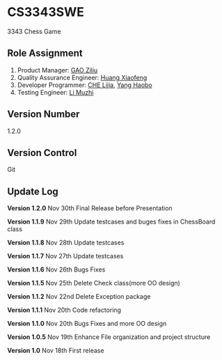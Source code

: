 # CS3343SWE
3343 Chess Game

## Role Assignment
1. Product Manager: [GAO Ziliu](https://github.com/NewReStarter)
2. Quality Assurance Engineer: [Huang Xiaofeng](https://github.com/PaulHuang227)
3. Developer Programmer: [CHE Lijia](https://github.com/CHE-Lijia), [Yang Haobo](https://github.com/Dotafterfootball)
4. Testing Engineer: [Li Muzhi](https://github.com/RaynorLEE)

## Version Number
1.2.0

## Version Control
Git

## Update Log

**Version 1.2.0** Nov 30th
Final Release before Presentation

**Version 1.1.9** Nov 29th
Update testcases and buges fixes in ChessBoard class

**Version 1.1.8** Nov 28th
Update testcases

**Version 1.1.7** Nov 27th
Update testcases

**Version 1.1.6** Nov 26th
Bugs Fixes

**Version 1.1.5** Nov 25th
Delete Check class(more OO design)

**Version 1.1.2** Nov 22nd
Delete Exception package

**Version 1.1.1** Nov 20th
Code refactoring

**Version 1.1.0** Nov 20th
Bugs Fixes and more OO design

**Version 1.0.5** Nov 19th
Enhance File organization and project structure

**Version 1.0** Nov 18th
First release



